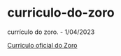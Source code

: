 # curriculo-do-zoro
currículo do zoro. - 1/04/2023

[Curriculo oficial do Zoro](https://halryy.github.io/curriculo-do-zoro/)
